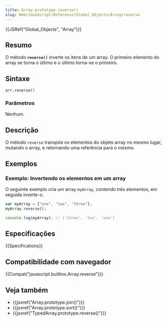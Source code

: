 ```yaml
---
title: Array.prototype.reverse()
slug: Web/JavaScript/Reference/Global_Objects/Array/reverse
---
```


{{JSRef("Global_Objects", "Array")}}

## Resumo

O método **`reverse()`** inverte os itens de um array. O primeiro elemento do array se torna o último e o último torna-se o primeiro.

## Sintaxe

```
arr.reverse()
```

### Parâmetros

Nenhum.

## Descrição

O método `reverse` transpõe os elementos do objeto array no mesmo lugar, mutando o array, e retornando uma referência para o mesmo.

## Exemplos

### Exemplo: Invertendo os elementos em um array

O seguinte exemplo cria um array `myArray`, contendo três elementos, em seguida inverte-o.

```js
var myArray = ["one", "two", "three"];
myArray.reverse();

console.log(myArray); // ['three', 'two', 'one']
```

## Especificações

{{Specifications}}

## Compatibilidade com navegador

{{Compat("javascript.builtins.Array.reverse")}}

## Veja também

- {{jsxref("Array.prototype.join()")}}
- {{jsxref("Array.prototype.sort()")}}
- {{jsxref("TypedArray.prototype.reverse()")}}
